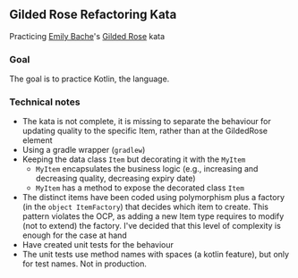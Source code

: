 ## Gilded Rose Refactoring Kata

Practicing [Emily Bache][emilybache]'s [Gilded Rose][gildedrose] kata

[gildedrose]: https://github.com/emilybache/GildedRose-Refactoring-Kata/tree/master/Java
[emilybache]: https://github.com/emilybache

### Goal

The goal is to practice Kotlin, the language.

### Technical notes

  * The kata is not complete, it is missing to separate the behaviour for updating quality to the specific Item, rather than at the GildedRose element
  * Using a gradle wrapper (`gradlew`)
  * Keeping the data class `Item` but decorating it with the `MyItem`
    * `MyItem` encapsulates the business logic (e.g., increasing and decreasing quality, decreasing expiry date)
    * `MyItem` has a method to expose the decorated class `Item`
  * The distinct items have been coded using polymorphism plus a factory (in the `object ItemFactory`) that decides which item to create. This pattern violates the OCP, as adding a new Item type requires to modify (not to extend) the factory. I've decided that this level of complexity is enough for the case at hand 
  * Have created unit tests for the behaviour
  * The unit tests use method names with spaces (a kotlin feature), but only for test names. Not in production.


